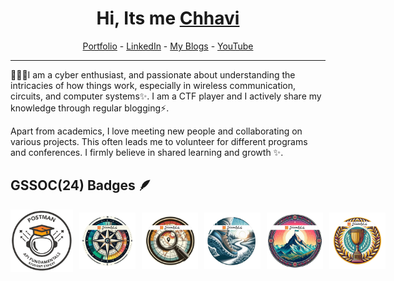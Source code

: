 <h1 align="center">Hi, Its me <a href="https://chhavirohillaportfolio.netlify.app">Chhavi</a></h1>
<p align="center"><a href="https://chhavirohillaportfolio.netlify.app">Portfolio</a> -
<a href="https://linkedin.com/in/chhavi-rohilla-607996251">LinkedIn</a> -
<a href="https://medium.com/@rohillachhavi12">My Blogs</a> -
<a href="https://www.youtube.com/@cyberspell337">YouTube</a>
</p>
<hr>
<p>👨🏻‍💻I am a cyber enthusiast, and passionate about understanding the intricacies of how things work, especially in wireless communication, circuits, and computer systems✨. I am a CTF player and I actively share my knowledge through regular blogging⚡.</p>
<p>Apart from academics, I love meeting new people and collaborating on various projects. This often leads me to volunteer for different programs and conferences. I firmly believe in shared learning and growth ✨.</p>


<p align="left">
</p>

<!--<h3 align="left">Languages and Tools:</h3>
<p align="left"> <a href="https://www.arduino.cc/" target="_blank" rel="noreferrer"> <img src="https://cdn.worldvectorlogo.com/logos/arduino-1.svg" alt="arduino" width="40" height="40"/> </a> <a href="https://www.cprogramming.com/" target="_blank" rel="noreferrer"> <img src="https://raw.githubusercontent.com/devicons/devicon/master/icons/c/c-original.svg" alt="c" width="40" height="40"/> </a> <a href="https://www.w3schools.com/cpp/" target="_blank" rel="noreferrer"> <img src="https://raw.githubusercontent.com/devicons/devicon/master/icons/cplusplus/cplusplus-original.svg" alt="cplusplus" width="40" height="40"/> </a> <a href="https://www.w3schools.com/css/" target="_blank" rel="noreferrer"> <img src="https://raw.githubusercontent.com/devicons/devicon/master/icons/css3/css3-original-wordmark.svg" alt="css3" width="40" height="40"/> </a> <a href="https://git-scm.com/" target="_blank" rel="noreferrer"> <img src="https://www.vectorlogo.zone/logos/git-scm/git-scm-icon.svg" alt="git" width="40" height="40"/> </a> <a href="https://www.w3.org/html/" target="_blank" rel="noreferrer"> <img src="https://raw.githubusercontent.com/devicons/devicon/master/icons/html5/html5-original-wordmark.svg" alt="html5" width="40" height="40"/> </a> <a href="https://developer.mozilla.org/en-US/docs/Web/JavaScript" target="_blank" rel="noreferrer"> <img src="https://raw.githubusercontent.com/devicons/devicon/master/icons/javascript/javascript-original.svg" alt="javascript" width="40" height="40"/> </a> <a href="https://www.linux.org/" target="_blank" rel="noreferrer"> <img src="https://raw.githubusercontent.com/devicons/devicon/master/icons/linux/linux-original.svg" alt="linux" width="40" height="40"/> </a> <a href="https://www.mysql.com/" target="_blank" rel="noreferrer"> <img src="https://raw.githubusercontent.com/devicons/devicon/master/icons/mysql/mysql-original-wordmark.svg" alt="mysql" width="40" height="40"/> </a> <a href="https://opencv.org/" target="_blank" rel="noreferrer"> <img src="https://www.vectorlogo.zone/logos/opencv/opencv-icon.svg" alt="opencv" width="40" height="40"/> </a> <a href="https://pandas.pydata.org/" target="_blank" rel="noreferrer"> <img src="https://raw.githubusercontent.com/devicons/devicon/2ae2a900d2f041da66e950e4d48052658d850630/icons/pandas/pandas-original.svg" alt="pandas" width="40" height="40"/> </a> <a href="https://postman.com" target="_blank" rel="noreferrer"> <img src="https://www.vectorlogo.zone/logos/getpostman/getpostman-icon.svg" alt="postman" width="40" height="40"/> </a> <a href="https://www.python.org" target="_blank" rel="noreferrer"> <img src="https://raw.githubusercontent.com/devicons/devicon/master/icons/python/python-original.svg" alt="python" width="40" height="40"/> </a> </p>-->


## GSSOC(24) Badges 🪶
<div style='display:flex; align-items:center; gap: 10px;' align='center'>
<img src="https://raw.githubusercontent.com/girlscript/gssoc-website-new/main/public/badges/postman.png" width="100px" height="100px" />
  <img src="https://github.com/girlscript/gssoc-website-new/blob/main/public/badges/1.png" width="90px" height="90px" />
  <img src="https://github.com/girlscript/gssoc-website-new/blob/main/public/badges/2.png" width="90px" height="90px" />
  <img src="https://github.com/girlscript/gssoc-website-new/blob/main/public/badges/3.png" width="90px" height="90px" />
  <img src="https://github.com/girlscript/gssoc-website-new/blob/main/public/badges/4.png" width="90px" height="90px" />
  <img src="https://github.com/girlscript/gssoc-website-new/blob/main/public/badges/5.png" width="90px" height="90px" />

</div>
<!---
ChhaviRohilla/ChhaviRohilla is a ✨ special ✨ repository because its `README.md` (this file) appears on your GitHub profile.
You can click the Preview link to take a look at your changes.
--->
